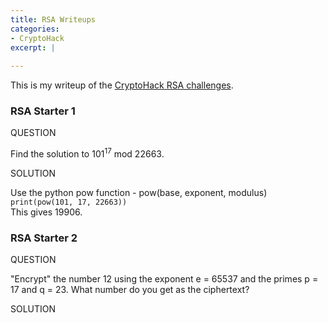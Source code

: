 ```yaml
---
title: RSA Writeups
categories:
- CryptoHack
excerpt: |
  
---
```


This is my writeup of the [CryptoHack RSA challenges](https://cryptohack.org/challenges/rsa).


### RSA Starter 1

QUESTION

Find the solution to 101<sup>17</sup> mod 22663.


SOLUTION

Use the python pow function - pow(base, exponent, modulus)
<br>
`print(pow(101, 17, 22663))`
<br>
This gives 19906.

### RSA Starter 2

QUESTION

"Encrypt" the number 12 using the exponent e = 65537 and the primes p = 17 and q = 23. What number do you get as the ciphertext?


SOLUTION

